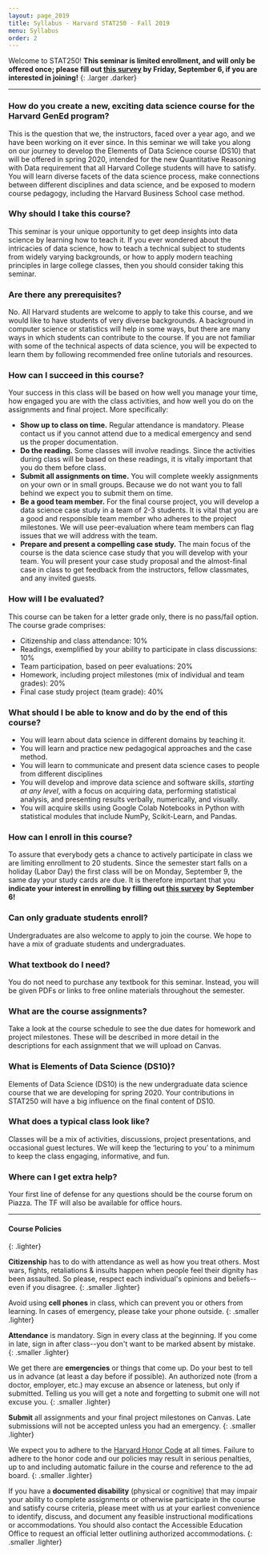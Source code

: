 ```yaml
---
layout: page_2019
title: Syllabus - Harvard STAT250 - Fall 2019
menu: Syllabus
order: 2
---
```


Welcome to STAT250! **This seminar is limited enrollment, and will only be offered once; please fill out [this survey](https://docs.google.com/forms/d/e/1FAIpQLSci5dnSypW6J7mNuCdlXb16Pu2-lTD_7XMFT9YjFu7SBcxdRQ/viewform?usp=sf_link) by Friday, September 6, if you are interested in joining!**
{: .larger .darker}

---

### How do you create a new, exciting data science course for the Harvard GenEd program?

This is the question that we, the instructors, faced over a year ago, and we have been working on it ever since. In this seminar we will take you along on our journey to develop the Elements of Data Science course (DS10) that will be offered in spring 2020, intended for the new Quantitative Reasoning with Data requirement that all Harvard College students will have to satisfy. You will learn diverse facets of the data science process, make connections between different disciplines and data science, and be exposed to modern course pedagogy, including the Harvard Business School case method. 

### Why should I take this course?

This seminar is your unique opportunity to get deep insights into data science by learning how to teach it. If you ever wondered about the intricacies of data science, how to teach a technical subject to students from widely varying backgrounds, or how to apply modern teaching principles in large college classes, then you should consider taking this seminar. 

### Are there any prerequisites?

No. All Harvard students are welcome to apply to take this course, and we would like to have students of very diverse backgrounds. A background in computer science or statistics will help in some ways, but there are many ways in which students can contribute to the course. If you are not familiar with some of the technical aspects of data science, you will be expected to learn them by following recommended free online tutorials and resources.

### How can I succeed in this course?

Your success in this class will be based on how well you manage your time, how engaged you are with the class activities, and how well you do on the assignments and final project. More specifically:

- **Show up to class on time.** Regular attendance is mandatory. Please contact us if you cannot attend due to a medical emergency and send us the proper documentation.
- **Do the reading.** Some classes will involve readings. Since the activities during class will be based on these readings, it is vitally important that you do them before class.
- **Submit all assignments on time.** You will complete weekly assignments on your own or in small groups. Because we do not want you to fall behind we expect you to submit them on time.
- **Be a good team member.** For the final course project, you will develop a data science case study in a team of 2-3 students. It is vital that you are a good and responsible team member who adheres to the project milestones. We will use peer-evaluation where team members can flag issues that we will address with the team. 
- **Prepare and present a compelling case study.** The main focus of the course is the data science case study that you will develop with your team. You will present your case study proposal and the almost-final case in class to get feedback from the instructors, fellow classmates, and any invited guests.  

### How will I be evaluated?

This course can be taken for a letter grade only, there is no pass/fail option. The course grade comprises:

- Citizenship and class attendance: 10%
- Readings, exemplified by your ability to participate in class discussions: 10%
- Team participation, based on peer evaluations: 20%
- Homework, including project milestones (mix of individual and team grades): 20%
- Final case study project (team grade): 40%

### What should I be able to know and do by the end of this course?

- You will learn about data science in different domains by teaching it.
- You will learn and practice new pedagogical approaches and the case method.
- You will learn to communicate and present data science cases to people from different disciplines
- You will develop and improve data science and software skills, *starting at any level*, with a focus on acquiring data, performing statistical analysis, and presenting results verbally, numerically, and visually.
- You will acquire skills using Google Colab Notebooks in Python with statistical modules that include NumPy, Scikit-Learn, and Pandas.

### How can I enroll in this course?

To assure that everybody gets a chance to actively participate in class we are limiting enrollment to 20 students. Since the semester start falls on a holiday (Labor Day) the first class will be on Monday, September 9, the same day your study cards are due. It is therefore important that you **indicate your interest in enrolling by filling out [this survey](https://docs.google.com/forms/d/e/1FAIpQLSci5dnSypW6J7mNuCdlXb16Pu2-lTD_7XMFT9YjFu7SBcxdRQ/viewform?usp=sf_link) by September 6!**

### Can only graduate students enroll?

Undergraduates are also welcome to apply to join the course. We hope to have a mix of graduate students and undergraduates.

### What textbook do I need?

You do not need to purchase any textbook for this seminar. Instead, you will be given PDFs or links to free online materials throughout the semester.

### What are the course assignments?

Take a look at the course schedule to see the due dates for homework and project milestones. These will be described in more detail in the descriptions for each assignment that we will upload on Canvas. 

### What is Elements of Data Science (DS10)?

Elements of Data Science (DS10) is the new undergraduate data science course that we are developing for spring 2020. Your contributions in STAT250 will have a big influence on the final content of DS10.

### What does a typical class look like?

Classes will be a mix of activities, discussions, project presentations, and occasional guest lectures. We will keep the ‘lecturing to you’ to a minimum to keep the class engaging, informative, and fun.

### Where can I get extra help?

Your first line of defense for any questions should be the course forum on Piazza. The TF will also be available for office hours.

---

#### Course Policies
{: .lighter}

**Citizenship** has to do with attendance as well as how you treat others. Most wars, fights, retaliations & insults happen when people feel their dignity has been assaulted. So please, respect each individual's opinions and beliefs--even if you disagree.
{: .smaller .lighter}

Avoid using **cell phones** in class, which can prevent you or others from learning. In cases of emergency, please take your phone outside.
{: .smaller .lighter}

**Attendance** is mandatory. Sign in every class at the beginning. If you come in late, sign in after class--you don't want to be marked absent by mistake.
{: .smaller .lighter}

We get there are **emergencies** or things that come up. Do your best to tell us in advance (at least a day before if possible). An authorized note (from a doctor, employer, etc.) may excuse an absence or lateness, but only if submitted. Telling us you will get a note and forgetting to submit one will not excuse you.
{: .smaller .lighter}

**Submit** all assignments and your final project milestones on Canvas. Late submissions will not be accepted unless you had an emergency.
{: .smaller .lighter}

We expect you to adhere to the [Harvard Honor Code](https://honor.fas.harvard.edu/honor-code) at all times. Failure to adhere to the honor code and our policies may result in serious penalties, up to and including automatic failure in the course and reference to the ad board.
{: .smaller .lighter}

If you have a **documented disability** (physical or cognitive) that may impair your ability to complete assignments or otherwise participate in the course and satisfy course criteria, please meet with us at your earliest convenience to identify, discuss, and document any feasible instructional modifications or accommodations. You should also contact the Accessible Education Office to request an official letter outlining authorized accommodations.
{: .smaller .lighter}
